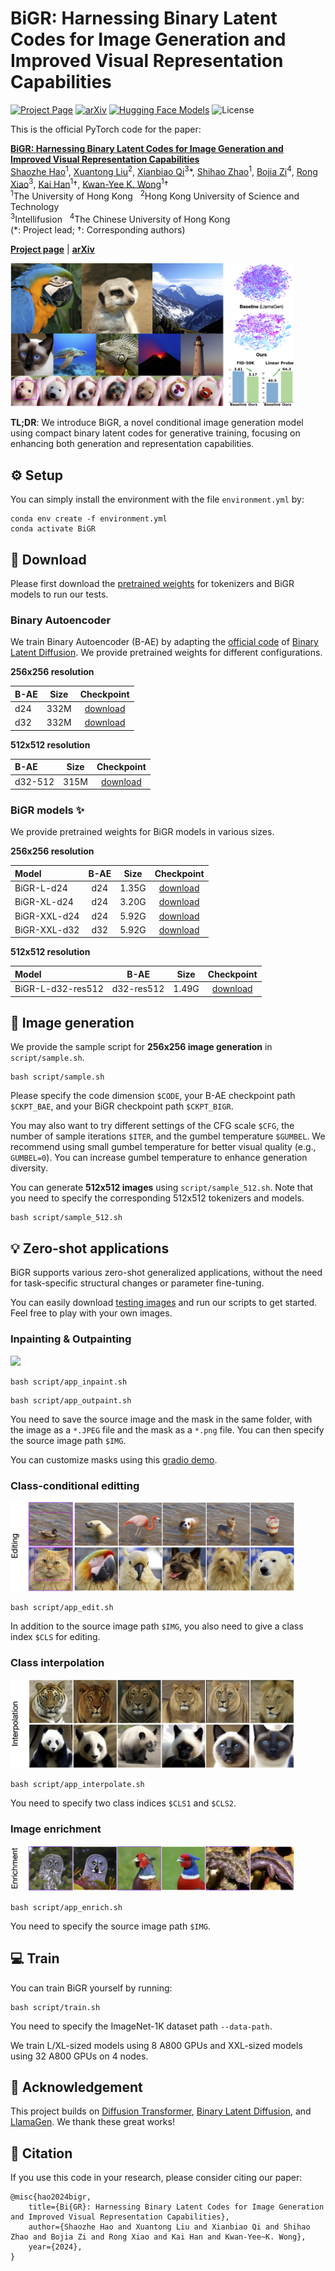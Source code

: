 # BiGR: Harnessing Binary Latent Codes for Image Generation and Improved Visual Representation Capabilities

[![Project Page](https://img.shields.io/badge/Webpage-0054a6?logo=Google%20chrome&logoColor=white)](https://haoosz.github.io/BiGR/)
[![arXiv](https://img.shields.io/badge/arXiv-2410.14672%20-b31b1b)](https://arxiv.org/abs/2410.14672)
[![Hugging Face Models](https://img.shields.io/badge/%F0%9F%A4%97%20Hugging%20Face-BiGR-blue)](https://huggingface.co/haoosz/BiGR)
![License](https://img.shields.io/github/license/haoosz/ConceptExpress?color=lightgray)

This is the official PyTorch code for the paper:

[**BiGR: Harnessing Binary Latent Codes for Image Generation and Improved Visual Representation Capabilities**](https://arxiv.org/abs/2410.14672)  
[Shaozhe Hao](https://haoosz.github.io/)<sup>1</sup>, 
[Xuantong Liu](https://openreview.net/profile?id=~Xuantong_LIU1)<sup>2</sup>, 
[Xianbiao Qi](https://scholar.google.com.hk/citations?user=odjSydQAAAAJ&hl=en)<sup>3</sup>\*, 
[Shihao Zhao](https://shihaozhaozsh.github.io/)<sup>1</sup>, 
[Bojia Zi](https://zibojia.github.io/)<sup>4</sup>, 
[Rong Xiao](https://scholar.google.com/citations?user=Zb5wT08AAAAJ&hl=en)<sup>3</sup>, 
[Kai Han](https://www.kaihan.org/)<sup>1</sup>&dagger;, 
[Kwan-Yee K. Wong](https://i.cs.hku.hk/~kykwong/)<sup>1</sup>&dagger;  
<sup>1</sup>The University of Hong Kong &nbsp; <sup>2</sup>Hong Kong University of Science and Technology   
<sup>3</sup>Intellifusion &nbsp; <sup>4</sup>The Chinese University of Hong Kong  
(\*: Project lead; &dagger;: Corresponding authors)

[**Project page**](https://haoosz.github.io/BiGR/) | [**arXiv**](https://arxiv.org/abs/2410.14672)

<p align="left">
    <img src='src/teaser.png' width="90%">
</p>

**TL;DR**: We introduce BiGR, a novel conditional image generation model using compact binary latent codes for generative training, focusing on enhancing both generation and representation capabilities.

## ⚙️ Setup
You can simply install the environment with the file `environment.yml` by:
```
conda env create -f environment.yml
conda activate BiGR
```

## 🔗 Download 
Please first download the [pretrained weights](https://huggingface.co/haoosz/BiGR) for tokenizers and BiGR models to run our tests.

### Binary Autoencoder
We train Binary Autoencoder (B-AE) by adapting the [official code](https://github.com/ZeWang95/BinaryLatentDiffusion) of [Binary Latent Diffusion](https://arxiv.org/abs/2304.04820). We provide pretrained weights for different configurations.

**256x256 resolution**

| B-AE  | Size  |  Checkpoint  |
| :---- | :---: | :----------: |
| d24   | 332M  | [download](https://huggingface.co/haoosz/BiGR/resolve/main/bae/bae_d24/binaryae_ema_1000000.th?download=true) |
| d32   | 332M  | [download](https://huggingface.co/haoosz/BiGR/resolve/main/bae/bae_d32/binaryae_ema_950000.th?download=true) |

**512x512 resolution**

| B-AE     | Size  |  Checkpoint  |
| :------- | :---: | :----------: |
| d32-512  | 315M  | [download](https://huggingface.co/haoosz/BiGR/resolve/main/bae/bae_d32_512/binaryae_ema_720000.th?download=true) |

### BiGR models ✨
We provide pretrained weights for BiGR models in various sizes.

**256x256 resolution**

| Model              | B-AE  | Size  |  Checkpoint |
| :----------------- | :---: | :---: | :---------: |
| BiGR-L-d24         |  d24  | 1.35G |  [download](https://huggingface.co/haoosz/BiGR/resolve/main/gpt/bigr_L_d24.pt?download=true)   |
| BiGR-XL-d24        |  d24  | 3.20G |  [download](https://huggingface.co/haoosz/BiGR/resolve/main/gpt/bigr_XL_d24.pt?download=true)   |
| BiGR-XXL-d24       |  d24  | 5.92G |  [download](https://huggingface.co/haoosz/BiGR/resolve/main/gpt/bigr_XXL_d24.pt?download=true)   |
| BiGR-XXL-d32       |  d32  | 5.92G |  [download](https://huggingface.co/haoosz/BiGR/resolve/main/gpt/bigr_XXL_d32.pt?download=true)   |

**512x512 resolution**

| Model              | B-AE        | Size  | Checkpoint |
| :----------------- | :---------: | :---: | :--------: |
| BiGR-L-d32-res512  | d32-res512  | 1.49G |  [download](https://huggingface.co/haoosz/BiGR/resolve/main/gpt/bigr_L_d32_512.pt?download=true)  |

## 🚀 Image generation
We provide the sample script for **256x256 image generation** in `script/sample.sh`.
```
bash script/sample.sh
```
Please specify the code dimension `$CODE`, your B-AE checkpoint path `$CKPT_BAE`, and your BiGR checkpoint path
`$CKPT_BIGR`.

You may also want to try different settings of the CFG scale `$CFG`, the number of sample iterations `$ITER`, and the gumbel temperature `$GUMBEL`. We recommend using small gumbel temperature for better visual quality (e.g., `GUMBEL=0`). You can increase gumbel temperature to enhance generation diversity.

You can generate **512x512 images** using `script/sample_512.sh`. Note that you need to specify the corresponding 512x512 tokenizers and models.
```
bash script/sample_512.sh
```

## 💡 Zero-shot applications
BiGR supports various zero-shot generalized applications, without the need for task-specific structural changes or parameter fine-tuning. 

You can easily download [testing images](https://drive.google.com/drive/folders/1GuKXolM90nRoNpg71g0ys4tv2ZCkAq9U?usp=sharing) and run our scripts to get started. Feel free to play with your own images.

### Inpainting & Outpainting
<p align="left">
    <img src='src/in_outpaint.png' width="90%">
</p>

```
bash script/app_inpaint.sh
```
```
bash script/app_outpaint.sh
```
You need to save the source image and the mask in the same folder, with the image as a `*.JPEG` file and the mask as a `*.png` file. 
You can then specify the source image path `$IMG`.

You can customize masks using this [gradio demo](gradio/README.md).

### Class-conditional editting
<p align="left">
    <img src='src/edit.png' width="90%">
</p>

```
bash script/app_edit.sh
```
In addition to the source image path `$IMG`, you also need to give a class index `$CLS` for editing.

### Class interpolation
<p align="left">
    <img src='src/interpolate.png' width="90%">
</p>

```
bash script/app_interpolate.sh
```
You need to specify two class indices `$CLS1` and `$CLS2`.

### Image enrichment
<p align="left">
    <img src='src/enrich.png' width="90%">
</p>

```
bash script/app_enrich.sh
```
You need to specify the source image path `$IMG`.

## 💻 Train
You can train BiGR yourself by running:
```
bash script/train.sh
```
You need to specify the ImageNet-1K dataset path `--data-path`. 

We train L/XL-sized models using 8 A800 GPUs and XXL-sized models using 32 A800 GPUs on 4 nodes.

## 💐 Acknowledgement
This project builds on [Diffusion Transformer](https://github.com/facebookresearch/DiT), [Binary Latent Diffusion](https://github.com/ZeWang95/BinaryLatentDiffusion), and [LlamaGen](https://github.com/FoundationVision/LlamaGen). We thank these great works!

## 📖 Citation
If you use this code in your research, please consider citing our paper:
```
@misc{hao2024bigr,
    title={Bi{GR}: Harnessing Binary Latent Codes for Image Generation and Improved Visual Representation Capabilities}, 
    author={Shaozhe Hao and Xuantong Liu and Xianbiao Qi and Shihao Zhao and Bojia Zi and Rong Xiao and Kai Han and Kwan-Yee~K. Wong},
    year={2024},
}
```